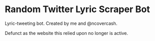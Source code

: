 # Random Twitter Lyric Scraper Bot

Lyric-tweeting bot.  Created by me and @ncovercash.

Defunct as the website this relied upon no longer is active.
